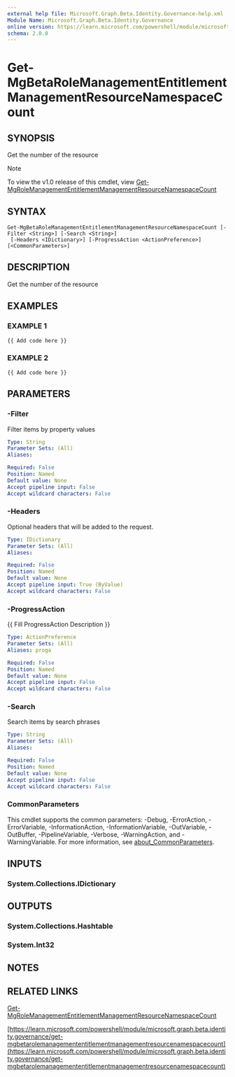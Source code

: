 ```yaml
---
external help file: Microsoft.Graph.Beta.Identity.Governance-help.xml
Module Name: Microsoft.Graph.Beta.Identity.Governance
online version: https://learn.microsoft.com/powershell/module/microsoft.graph.beta.identity.governance/get-mgbetarolemanagemententitlementmanagementresourcenamespacecount
schema: 2.0.0
---
```


# Get-MgBetaRoleManagementEntitlementManagementResourceNamespaceCount

## SYNOPSIS
Get the number of the resource

> [!NOTE]
> To view the v1.0 release of this cmdlet, view [Get-MgRoleManagementEntitlementManagementResourceNamespaceCount](/powershell/module/Microsoft.Graph.Identity.Governance/Get-MgRoleManagementEntitlementManagementResourceNamespaceCount?view=graph-powershell-1.0)

## SYNTAX

```
Get-MgBetaRoleManagementEntitlementManagementResourceNamespaceCount [-Filter <String>] [-Search <String>]
 [-Headers <IDictionary>] [-ProgressAction <ActionPreference>] [<CommonParameters>]
```

## DESCRIPTION
Get the number of the resource

## EXAMPLES

### EXAMPLE 1
```
{{ Add code here }}
```

### EXAMPLE 2
```
{{ Add code here }}
```

## PARAMETERS

### -Filter
Filter items by property values

```yaml
Type: String
Parameter Sets: (All)
Aliases:

Required: False
Position: Named
Default value: None
Accept pipeline input: False
Accept wildcard characters: False
```

### -Headers
Optional headers that will be added to the request.

```yaml
Type: IDictionary
Parameter Sets: (All)
Aliases:

Required: False
Position: Named
Default value: None
Accept pipeline input: True (ByValue)
Accept wildcard characters: False
```

### -ProgressAction
{{ Fill ProgressAction Description }}

```yaml
Type: ActionPreference
Parameter Sets: (All)
Aliases: proga

Required: False
Position: Named
Default value: None
Accept pipeline input: False
Accept wildcard characters: False
```

### -Search
Search items by search phrases

```yaml
Type: String
Parameter Sets: (All)
Aliases:

Required: False
Position: Named
Default value: None
Accept pipeline input: False
Accept wildcard characters: False
```

### CommonParameters
This cmdlet supports the common parameters: -Debug, -ErrorAction, -ErrorVariable, -InformationAction, -InformationVariable, -OutVariable, -OutBuffer, -PipelineVariable, -Verbose, -WarningAction, and -WarningVariable. For more information, see [about_CommonParameters](http://go.microsoft.com/fwlink/?LinkID=113216).

## INPUTS

### System.Collections.IDictionary
## OUTPUTS

### System.Collections.Hashtable
### System.Int32
## NOTES

## RELATED LINKS
[Get-MgRoleManagementEntitlementManagementResourceNamespaceCount](/powershell/module/Microsoft.Graph.Identity.Governance/Get-MgRoleManagementEntitlementManagementResourceNamespaceCount?view=graph-powershell-1.0)

[https://learn.microsoft.com/powershell/module/microsoft.graph.beta.identity.governance/get-mgbetarolemanagemententitlementmanagementresourcenamespacecount](https://learn.microsoft.com/powershell/module/microsoft.graph.beta.identity.governance/get-mgbetarolemanagemententitlementmanagementresourcenamespacecount)




